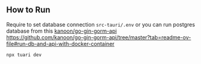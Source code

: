 ## How to Run

Require to set database connection `src-tauri/.env` or you can run postgres database from this [kanoon/go-gin-gorm-api](ttps://github.com/kanoon/go-gin-gorm-api) <br />
https://github.com/kanoon/go-gin-gorm-api/tree/master?tab=readme-ov-file#run-db-and-api-with-docker-container

```
npx tuari dev
```
